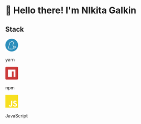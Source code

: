 # 👋 Hello there! I'm NIkita Galkin


## Stack

<img src="./yarn-color.svg" width="40px" height="40px"> 
<p>yarn</p>
<img src="./npm-color.svg" width="40px" height="40px"> 
<p>npm</p>
<img src="./javascript-color.svg" width="40px" height="40px"> 
<p>JavaScript</p>

